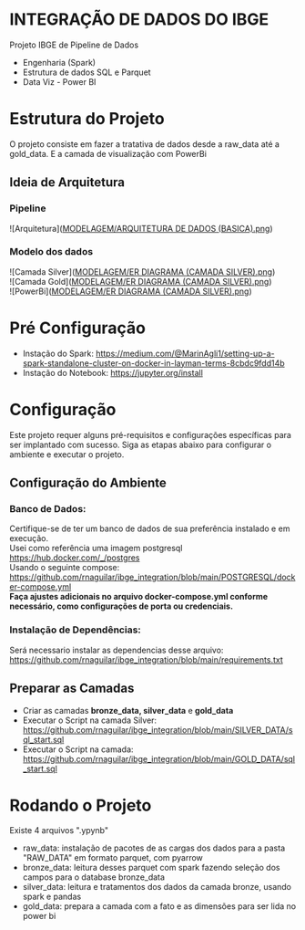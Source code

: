 # INTEGRAÇÃO DE DADOS DO IBGE
Projeto IBGE de Pipeline de Dados
+ Engenharia (Spark)
+ Estrutura de dados SQL e Parquet
+ Data Viz - Power BI

# Estrutura do Projeto
O projeto consiste em fazer a tratativa de dados desde a raw_data até a gold_data. E a camada de visualização com PowerBi

## Ideia de Arquitetura
### Pipeline
![Arquitetura]([MODELAGEM/ARQUITETURA DE DADOS (BASICA).png](https://github.com/rnaguilar/ibge_integration/blob/main/MODELAGEM/ARQUITETURA%20DE%20DADOS%20(BASICA).png?raw=true))

### Modelo dos dados
![Camada Silver]([MODELAGEM/ER DIAGRAMA (CAMADA SILVER).png](https://github.com/rnaguilar/ibge_integration/blob/main/MODELAGEM/ER%20DIAGRAMA%20(CAMADA%20SILVER).png?raw=true))  
![Camada Gold]([MODELAGEM/ER DIAGRAMA (CAMADA SILVER).png](https://github.com/rnaguilar/ibge_integration/blob/main/MODELAGEM/ARQUITETURA%20DE%20DADOS%20(BASICA).png?raw=true))  
![PowerBi]([MODELAGEM/ER DIAGRAMA (CAMADA SILVER).png](https://github.com/rnaguilar/ibge_integration/blob/main/MODELAGEM/ARQUITETURA%20DE%20DADOS%20(BASICA).png?raw=true))


# Pré Configuração
+ Instação do Spark: https://medium.com/@MarinAgli1/setting-up-a-spark-standalone-cluster-on-docker-in-layman-terms-8cbdc9fdd14b
+ Instação do Notebook: https://jupyter.org/install

# Configuração

Este projeto requer alguns pré-requisitos e configurações específicas para ser implantado com sucesso. Siga as etapas abaixo para configurar o ambiente e executar o projeto.

## Configuração do Ambiente
### Banco de Dados:
Certifique-se de ter um banco de dados de sua preferência instalado e em execução.  
Usei como referência uma imagem postgresql https://hub.docker.com/_/postgres  
Usando o seguinte compose: https://github.com/rnaguilar/ibge_integration/blob/main/POSTGRESQL/docker-compose.yml  
**Faça ajustes adicionais no arquivo docker-compose.yml conforme necessário, como configurações de porta ou credenciais.**

### Instalação de Dependências:
Será necessario instalar as dependencias desse arquivo: https://github.com/rnaguilar/ibge_integration/blob/main/requirements.txt

## Preparar as Camadas
+ Criar as camadas **bronze_data, silver_data** e **gold_data**
+ Executar o Script na camada Silver: https://github.com/rnaguilar/ibge_integration/blob/main/SILVER_DATA/sql_start.sql
+ Executar o Script na camada: https://github.com/rnaguilar/ibge_integration/blob/main/GOLD_DATA/sql_start.sql

# Rodando o Projeto
Existe 4 arquivos ".ypynb" 
+ raw_data: instalação de pacotes de as cargas dos dados para a pasta "RAW_DATA" em formato parquet, com pyarrow
+ bronze_data: leitura desses parquet com spark fazendo seleção dos campos para o database bronze_data
+ silver_data: leitura e tratamentos dos dados da camada bronze, usando spark e pandas
+ gold_data: prepara a camada com a fato e as dimensões para ser lida no power bi

